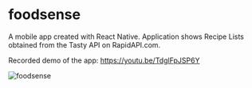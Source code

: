 # foodsense

A mobile app created with React Native. Application shows Recipe Lists obtained from the Tasty API on RapidAPI.com. 

Recorded demo of the app: https://youtu.be/TdglFpJSP6Y 

![foodsense]([http://url/to/img.png](https://uploads-ssl.webflow.com/651909e5222ad9249885d9ad/6522cf6bc5a8a5ff9258a80b_foodsense.jpg)https://uploads-ssl.webflow.com/651909e5222ad9249885d9ad/6522cf6bc5a8a5ff9258a80b_foodsense.jpg)
